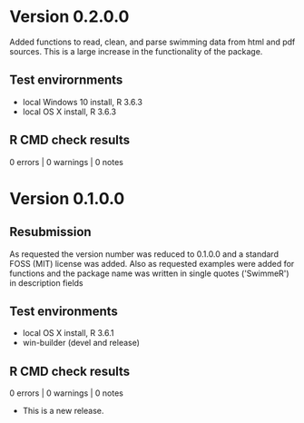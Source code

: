 # Version 0.2.0.0
Added functions to read, clean, and parse swimming data from html and pdf sources.  This is a large increase in the functionality of the package.

## Test envirornments
* local Windows 10 install, R 3.6.3
* local OS X install, R 3.6.3

## R CMD check results

0 errors | 0 warnings | 0 notes

# Version 0.1.0.0
## Resubmission
As requested the version number was reduced to 0.1.0.0 and a standard FOSS (MIT) license was added.
Also as requested examples were added for functions and the package name was written in single quotes ('SwimmeR') in description fields

## Test environments
* local OS X install, R 3.6.1
* win-builder (devel and release)

## R CMD check results

0 errors | 0 warnings | 0 notes

* This is a new release.
